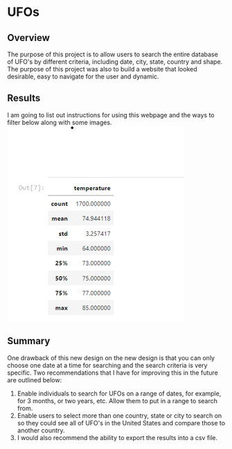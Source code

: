 # UFOs




## Overview
The purpose of this project is to allow users to search the entire database of UFO's by different criteria, including date, city, state, country and shape. The purpose of this project was also to build a website that looked desirable, easy to navigate for the user and dynamic.
## Results
I am going to list out instructions for using this webpage and the ways to filter below along with some images.
![image_name](https://github.com/jessicameyer23/surfs_up/blob/main/June%20stats2022-02-12%20102927.png)
## Summary
One drawback of this new design on the new design is that you can only choose one date at a time for searching and the search criteria is very specific. Two recommendations that I have for improving this in the future are outlined below:
1.	Enable individuals to search for UFOs on a range of dates, for example, for 3 months, or two years, etc. Allow them to put in a range to search from.
2.	Enable users to select more than one country, state or city to search on so they could see all of UFO's in the United States and compare those to another country.
3.	I would also recommend the ability to export the results into a csv file.
